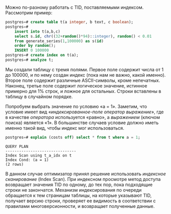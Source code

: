 Можно по-разному работать с TID, поставляемыми индексом. Рассмотрим пример:  
  
```sql
postgres=# create table t(a integer, b text, c boolean);
postgres=# 
	insert into t(a,b,c)
	select s.id, chr((32+random()*94)::integer), random() < 0.01
	from generate_series(1,100000) as s(id)
	order by random();
	INSERT 0 100000
postgres=# create index on t(a);
postgres=# analyze t;
```

Мы создали таблицу с тремя полями. Первое поле содержит числа от 1 до 100000, и по нему создан индекс (пока нам не важно, какой именно). Второе поле содержит различные ASCII-символы, кроме непечатных. Наконец, третье поле содержит логическое значение, истинное примерно для 1% строк, и ложное для остальных. Строки вставлены в таблицу в случайном порядке.  
  
Попробуем выбрать значение по условию «a = 1». Заметим, что условие имеет вид «_индексированное-поле оператор выражение_», где в качестве _оператора_ используется «равно», а _выражением_ (ключом поиска) является «1». В большинстве случаев условие должно иметь именно такой вид, чтобы индекс мог использоваться.  

```sql
postgres=# explain (costs off) select * from t where a = 1;
```
```
QUERY PLAN
-------------------------------
Index Scan using t_a_idx on t
Index Cond: (a = 1)
(2 rows)   
```  

В данном случае оптимизатор принял решение использовать _индексное сканирование_ (Index Scan). При индексном просмотре метод доступа возвращает значения TID по одному, до тех пор, пока подходящие строки не закончатся. Механизм индексирования по очереди обращается к тем страницам таблицы, на которые указывают TID, получает версию строки, проверяет ее видимость в соответствии с правилами многоверсионности, и возвращает полученные данные.